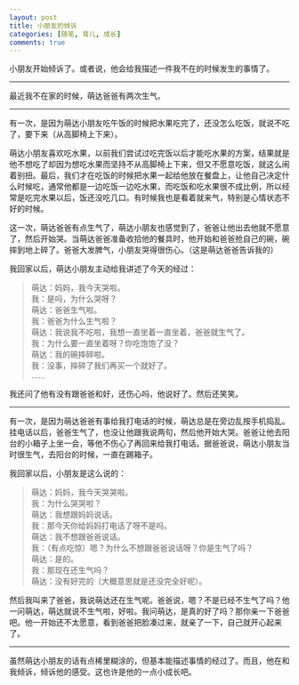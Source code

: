 ```yaml
---
layout: post
title: 小朋友的倾诉
categories: [随笔, 育儿, 成长]
comments: true
---
```


小朋友开始倾诉了。或者说，他会给我描述一件我不在的时候发生的事情了。

<!--more-->

-------------------------------------------------------------------

最近我不在家的时候，萌达爸爸有两次生气。

------------------------------------------------------------------

有一次，是因为萌达小朋友吃午饭的时候把水果吃完了，还没怎么吃饭，就说不吃了，要下来（从高脚椅上下来）。

萌达小朋友喜欢吃水果，以前我们尝试过吃完饭以后才能吃水果的方案，结果就是他不想吃了却因为想吃水果而坚持不从高脚椅上下来，但又不愿意吃饭，就这么闹着别扭。最后，我们才在吃饭的时候把水果一起给他放在餐盘上，让他自己决定什么时候吃，通常他都是一边吃饭一边吃水果，而吃饭和吃水果很不成比例，所以经常是吃完水果以后，饭还没吃几口。有时候我也是看着就来气，特别是心情状态不好的时候。

这一次，萌达爸爸有点生气了，萌达小朋友也感觉到了，爸爸让他出去他就不愿意了，然后开始哭。当萌达爸爸准备收拾他的餐具时，他开始和爸爸抢自己的碗，碗摔到地上碎了。爸爸大发脾气，小朋友哭得很伤心。（这是萌达爸爸告诉我的）

我回家以后，萌达小朋友主动给我讲述了今天的经过：

> 萌达：妈妈，我今天哭啦。  
> 我：是吗，为什么哭呀？  
> 萌达：爸爸生气啦。  
> 我：爸爸为什么生气啦？  
> 萌达：我说我不吃啦，我想一直坐着一直坐着，爸爸就生气了。  
> 我：为什么要一直坐着呀？你吃饱饱了没？  
> 萌达：我的碗摔碎啦。  
> 我：没事，摔碎了我们再买一个就好了。  
> ......

我还问了他有没有跟爸爸和好，还伤心吗，他说好了。然后还笑笑。

-------------------------------------------------------------------

有一次，是因为萌达爸爸有事给我打电话的时候，萌达总是在旁边乱按手机捣乱。挂电话以后，爸爸生气了，也没让他跟我说两句，然后他开始大哭。爸爸让他去阳台的小箱子上坐一会，等他不伤心了再回来给我打电话。据爸爸说，萌达小朋友当时很生气，去阳台的时候，一直在踢箱子。

我回家以后，小朋友是这么说的：

> 萌达：妈妈，我今天哭哭啦。  
> 我：为什么哭哭啦？  
> 萌达：我想跟妈妈说话。  
> 我：那今天你给妈妈打电话了呀不是吗。  
> 萌达：我不想跟爸爸说话。  
> 我：（有点吃惊）嗯？为什么不想跟爸爸说话呀？你是生气了吗？  
> 萌达：是的。  
> 我：那现在还生气吗？  
> 萌达：没有好完的（大概意思就是还没完全好呢）。

然后我叫来了爸爸，我说萌达还在生气呢。爸爸说，嗯？不是已经不生气了吗？他一问萌达，萌达就说不生气啦，好啦。我问萌达，是真的好了吗？那你亲一下爸爸吧。他一开始还不太愿意，看到爸爸把脸凑过来，就亲了一下，自己就开心起来了。

--------------------------------------------------------------------

虽然萌达小朋友的话有点稀里糊涂的，但基本能描述事情的经过了。而且，他在和我倾诉，倾诉他的感受。这也许是他的一点小成长吧。
